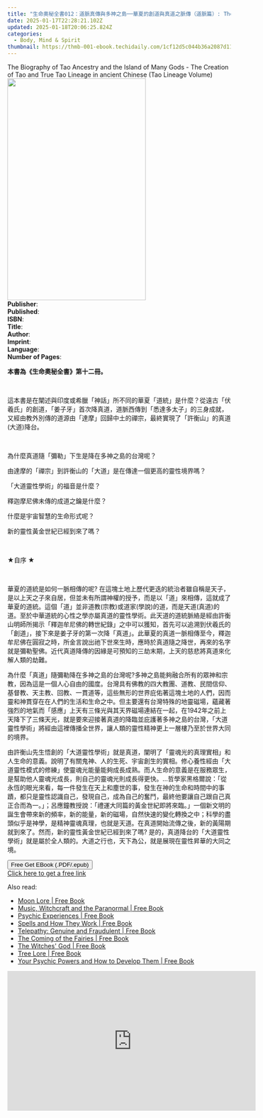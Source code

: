 ```yaml
---
title: "生命奧秘全書012：道脈真傳與多神之島──華夏的創道與真道之脈傳（道脈篇）: The Great Tao of Spiritual Science Series 12 | Free Book"
date: 2025-01-17T22:28:21.102Z
updated: 2025-01-18T20:06:25.824Z
categories:
  - Body, Mind & Spirit
thumbnail: https://thmb-001-ebook.techidaily.com/1cf12d5c044b36a2087d1145810c66f203a1a533c1e0a51ca64148412234752d.jpg
---
```

<main id="book-container">
  <div class="flex flex-col">
    <div class="book-brief flex-1 py-6 px-4 sm:p-6 md:py-10 md:px-8">
      <!-- brief-->
      <div class="book-brief-main">
        The Biography of Tao Ancestry and the Island of Many Gods - The Creation
        of Tao and True Tao Lineage in ancient Chinese (Tao Lineage Volume)
      </div>
    </div>
    <div
      class="book-meta-info flex-1 grid gap-4 col-start-1 col-end-3 row-start-1 sm:mb-6 sm:grid-cols-4 lg:gap-6 lg:col-start-2 lg:row-end-6 lg:row-span-6 lg:mb-0"
    >
      <div
        class="book-meta-info-left place-content-center mt-4 p-4 text-sm leading-6 col-start-2 col-span-2 dark:text-slate-400"
      >
        <img
          class="w-full h-500 object-cover rounded-lg sm:h-255 sm:col-span-2 lg:col-span-full"
          src="https://img-001-ebook.techidaily.com/f0e06cb0b3855d6c97a5db5bb332f84f1224d697ba50676cd6adae79318680be.jpg"
          alt=""
          width="312"
          height="500"
        />
      </div>
      <div
        class="book-meta-info-right mt-2 col-start-1 row-start-2 col-span-3 self-center"
      >
        <!-- meta data  -->
        <div class="flex flex-col px-4 md:px-8">
          <div class="flex-1">
            <strong>Publisher</strong>:<span class="px-2"></span>
          </div>
          <div class="flex-1">
            <strong>Published</strong>:<span class="px-2"></span>
          </div>
          <div class="flex-1">
            <strong>ISBN</strong>:<span class="px-2"></span>
          </div>
          <div class="flex-1">
            <strong>Title</strong>:<span class="px-2"></span>
          </div>
          <div class="flex-1">
            <strong>Author</strong>:<span class="px-2"></span>
          </div>
          <div class="flex-1">
            <strong>Imprint</strong>:<span class="px-2"></span>
          </div>
          <div class="flex-1">
            <strong>Language</strong>:<span class="px-2"></span>
          </div>
          <div class="flex-1">
            <strong>Number of Pages</strong>:<span class="px-2"></span>
          </div>
        </div>
      </div>
    </div>
    <div class="book-description flex-1 py-6 px-4 sm:p-6 md:py-10 md:px-8">
      <div class="book-description-main">
        <div accordion-content="" id="description">
          <p><strong>本書為《生命奧秘全書》第十二冊。</strong></p>
          <p><br /></p>
          <p>
            這本書是在闡述與印度或希臘「神話」所不同的華夏「道統」是什麼？從遠古「伏羲氏」的創道，「姜子牙」首次降真道，道脈西傳到「悉達多太子」的三身成就，又經由教外別傳的道源由「達摩」回歸中土的禪宗，最終實現了「許衡山」的真道(大道)降台。
          </p>
          <p><br /></p>
          <p>為什麼真道隨「彌勒」下生是降在多神之島的台灣呢？</p>
          <p>
            由達摩的「禪宗」到許衡山的「大道」是在傳達一個更高的靈性境界嗎？
          </p>
          <p>「大道靈性學術」的福音是什麼？</p>
          <p>釋迦摩尼佛未傳的成道之鑰是什麼？</p>
          <p>什麼是宇宙智慧的生命形式呢？</p>
          <p>新的靈性黃金世紀已經到來了嗎？</p>
          <p><br /></p>
          <p>★自序 ★</p>
          <p><br /></p>
          <p>
            華夏的道統是如何一脈相傳的呢?
            在這塊土地上歷代更迭的統治者雖自稱是天子，是以上天之子來自居，但並未有所謂神權的授予，而是以「道」來相傳，這就成了華夏的道統。這個「道」並非道教(宗教)或道家(學說)的道，而是天道(真道)的道。至於中華道統的心性之學亦屬真道的靈性學術。此天道的道統脈絡是經由許衡山明師所揭示「釋迦牟尼佛的轉世紀錄」之中可以獲知，首先可以追溯到伏羲氏的「創道」，接下來是姜子牙的第一次降「真道」。此華夏的真道一脈相傳至今，釋迦牟尼佛在圓寂之時，所金言說出祂下世來生時，應時於真道隨之降世，再來的名字就是彌勒聖佛。近代真道降傳的因緣是可預知的三劫末期，上天的慈悲將真道來化解人類的劫難。
          </p>
          <p>
            為什麼「真道」隨彌勒降在多神之島的台灣呢?多神之島能夠融合所有的眾神和宗教，因為這是一個人心自由的國度。台灣具有佛教的四大教團、道教、民間信仰、基督教、天主教、回教、一貫道等，這些無形的世界庇佑著這塊土地的人們，因而靈和神貫穿在在人們的生活和生命之中。但主要還有台灣特殊的地靈磁場，蘊藏著強烈的地氣而「感應」上天有三條光與其天界磁場連結在一起，在1942年之前上天降下了三條天光，就是要來迎接著真道的降臨並庇護著多神之島的台灣，「大道靈性學術」將經由這裡傳播全世界，讓人類的靈性精神更上一層樓乃至於世界大同的境界。
          </p>
          <p>
            由許衡山先生悟創的「大道靈性學術」就是真道，闡明了「靈魂光的真理實相」和人生命的意義。說明了有關鬼神、人的生死、宇宙創生的實相。修心養性經由「大道靈性模式的修練」使靈魂光能量能夠成長成熟。而人生命的意義是在服務眾生，是幫助他人靈魂光成長，則自己的靈魂光則成長得更快。...哲學家黑格爾說：「從永恆的眼光來看，每一件發生在天上和塵世的事，發生在神的生命和時間中的事蹟，都只是靈性認識自己，發現自己，成為自己的奮鬥，最終他要讓自己跟自己真正合而為一。」；呂應鐘教授說：「禮運大同篇的黃金世紀即將來臨。」一個新文明的誕生會帶來新的頻率，新的能量，新的磁場，自然快速的變化轉換之中；科學的盡頭似乎是神學，是精神靈魂真理，也就是天道。在真道開始流傳之後，新的黃陽期就到來了。然而，新的靈性黃金世紀已經到來了嗎?
            是的，真道降台的「大道靈性學術」就是屬於全人類的。大道之行也，天下為公，就是展現在靈性昇華的大同之境。
          </p>
        </div>
        <div class="accordion-fader"></div>
      </div>
    </div>
    <div class="book-excerpts flex-1 py-6 px-4 sm:p-6 md:py-10 md:px-8"></div>
    <div
      class="book-about-author flex-1 py-6 px-4 sm:p-6 md:py-10 md:px-8"
    ></div>
    <div class="book-free-get flex-1 py-6 px-4 sm:p-6 md:py-10 md:px-8">
      <button
        id="btn-free-get"
        class="bg-blue-500 hover:bg-blue-700 text-white font-bold py-2 px-4 rounded"
      >
        Free Get EBook (.PDF/.epub)
      </button>
      <div id="countdown-display" class="px-2 text-lg mt-2"></div>
      <a
        id="free-link"
        class="hidden bg-blue-500 hover:bg-blue-700 text-white font-bold py-2 px-4 rounded"
        href="https://www.ebooks.com/en-us/book/211457961/012-the-great-tao-of-spiritual-science-series-12/richard-liu/"
        target="_blank"
        >Click here to get a free link</a
      >
    </div>
    <script>
      let countdownTime = 0;
      let countdownInterval = null;
      document
        .getElementById('btn-free-get')
        .addEventListener('click', startCountdown);
      function startCountdown() {
        countdownTime = new Date().getTime() + 60000 * 3;
        countdownInterval = setInterval(updateCountdown, 1000);
        document.getElementById('btn-free-get').disabled = true;
        document
          .getElementById('btn-free-get')
          .classList.add('bg-gray-500', 'cursor-not-allowed');
      }
      function updateCountdown() {
        let currentTime = new Date().getTime();
        let timeLeft = countdownTime - currentTime;
        let secondsLeft = Math.floor(timeLeft / 1000);
        document.getElementById('countdown-display').innerHTML =
          `Remaining time: ${secondsLeft} seconds.`;
        if (secondsLeft <= 0) {
          clearInterval(countdownInterval);
          document.getElementById('btn-free-get').classList.add('hidden');
          document.getElementById('free-link').classList.remove('hidden');
          document.getElementById('countdown-display').innerHTML = '';
        }
      }
    </script>
  </div>
</main>

<ins class="adsbygoogle"
      style="display:block"
      data-ad-client="ca-pub-7571918770474297"
      data-ad-slot="8358498916"
      data-ad-format="auto"
      data-full-width-responsive="true"></ins>
    

<span class="atpl-alsoreadstyle">Also read:</span>
<div><ul>
<li><a href="https://novels-ebooks.techidaily.com/96369128-9781446358467-moon-lore/"><u>Moon Lore | Free Book</u></a></li>
<li><a href="https://novels-ebooks.techidaily.com/96369017-9781446357927-music-witchcraft-and-the-paranormal/"><u>Music, Witchcraft and the Paranormal | Free Book</u></a></li>
<li><a href="https://novels-ebooks.techidaily.com/96369034-9781446358221-psychic-experiences/"><u>Psychic Experiences | Free Book</u></a></li>
<li><a href="https://novels-ebooks.techidaily.com/96369077-9781446358184-spells-and-how-they-work/"><u>Spells and How They Work | Free Book</u></a></li>
<li><a href="https://novels-ebooks.techidaily.com/96369135-9781446358481-telepathy-genuine-and-fraudulent/"><u>Telepathy: Genuine and Fraudulent | Free Book</u></a></li>
<li><a href="https://novels-ebooks.techidaily.com/96369073-9781446358382-the-coming-of-the-fairies/"><u>The Coming of the Fairies | Free Book</u></a></li>
<li><a href="https://novels-ebooks.techidaily.com/96369018-9781446358146-the-witches-god/"><u>The Witches' God | Free Book</u></a></li>
<li><a href="https://novels-ebooks.techidaily.com/96369108-9781446358542-tree-lore/"><u>Tree Lore | Free Book</u></a></li>
<li><a href="https://novels-ebooks.techidaily.com/96369100-9781446358207-your-psychic-powers-and-how-to-develop-them/"><u>Your Psychic Powers and How to Develop Them | Free Book</u></a></li>
</ul></div>

<!-- affiliate ads begin -->
<iframe width="560" height="315" src="https://www.youtube.com/embed/aqeO4ed766s?si=AWtKHxP4hvQRd_lk" title="YouTube video player" frameborder="0" allow="accelerometer; autoplay; clipboard-write; encrypted-media; gyroscope; picture-in-picture; web-share" referrerpolicy="strict-origin-when-cross-origin" allowfullscreen></iframe>
<!-- affiliate ads end -->


